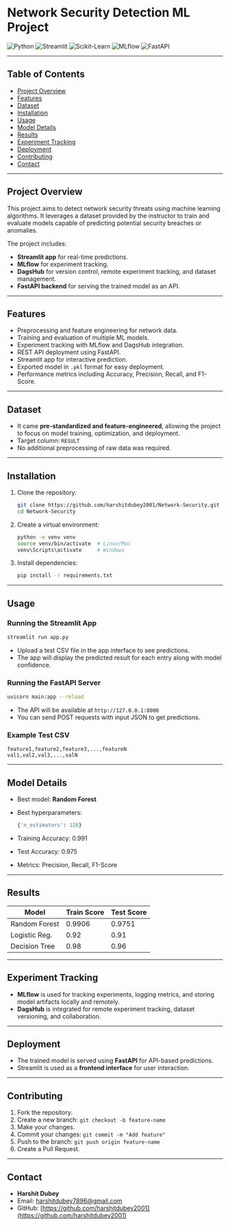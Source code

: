 # Network Security Detection ML Project

![Python](https://img.shields.io/badge/Python-3.10-blue.svg)
![Streamlit](https://img.shields.io/badge/Streamlit-1.26-orange.svg)
![Scikit-Learn](https://img.shields.io/badge/Scikit--Learn-1.2.2-green.svg)
![MLflow](https://img.shields.io/badge/MLflow-Tracking-blue)
![FastAPI](https://img.shields.io/badge/FastAPI-Backend-green)

---

## Table of Contents

* [Project Overview](#project-overview)
* [Features](#features)
* [Dataset](#dataset)
* [Installation](#installation)
* [Usage](#usage)
* [Model Details](#model-details)
* [Results](#results)
* [Experiment Tracking](#experiment-tracking)
* [Deployment](#deployment)
* [Contributing](#contributing)
* [Contact](#contact)

---

## Project Overview

This project aims to detect network security threats using machine learning algorithms. It leverages a dataset provided by the instructor to train and evaluate models capable of predicting potential security breaches or anomalies.

The project includes:

* **Streamlit app** for real-time predictions.
* **MLflow** for experiment tracking.
* **DagsHub** for version control, remote experiment tracking, and dataset management.
* **FastAPI backend** for serving the trained model as an API.

---

## Features

* Preprocessing and feature engineering for network data.
* Training and evaluation of multiple ML models.
* Experiment tracking with MLflow and DagsHub integration.
* REST API deployment using FastAPI.
* Streamlit app for interactive prediction.
* Exported model in `.pkl` format for easy deployment.
* Performance metrics including Accuracy, Precision, Recall, and F1-Score.

---

## Dataset

* It came **pre-standardized and feature-engineered**, allowing the project to focus on model training, optimization, and deployment.
* Target column: `RESULT`
* No additional preprocessing of raw data was required.

---

## Installation

1. Clone the repository:

   ```bash
   git clone https://github.com/harshitdubey2001/Network-Security.git
   cd Network-Security
   ```
2. Create a virtual environment:

   ```bash
   python -m venv venv
   source venv/bin/activate  # Linux/Mac
   venv\Scripts\activate     # Windows
   ```
3. Install dependencies:

   ```bash
   pip install -r requirements.txt
   ```

---

## Usage

### Running the Streamlit App

```bash
streamlit run app.py
```

* Upload a test CSV file in the app interface to see predictions.
* The app will display the predicted result for each entry along with model confidence.

### Running the FastAPI Server

```bash
uvicorn main:app --reload
```

* The API will be available at `http://127.0.0.1:8000`
* You can send POST requests with input JSON to get predictions.

### Example Test CSV

```csv
feature1,feature2,feature3,...,featureN
val1,val2,val3,...,valN
```

---

## Model Details

* Best model: **Random Forest**
* Best hyperparameters:

  ```python
  {'n_estimators': 128}
  ```
* Training Accuracy: 0.991
* Test Accuracy: 0.975
* Metrics: Precision, Recall, F1-Score

---

## Results

| Model         | Train Score | Test Score |
| ------------- | ----------- | ---------- |
| Random Forest | 0.9906      | 0.9751     |
| Logistic Reg. | 0.92        | 0.91       |
| Decision Tree | 0.98        | 0.96       |

---

## Experiment Tracking

* **MLflow** is used for tracking experiments, logging metrics, and storing model artifacts locally and remotely.
* **DagsHub** is integrated for remote experiment tracking, dataset versioning, and collaboration.

---

## Deployment

* The trained model is served using **FastAPI** for API-based predictions.
* Streamlit is used as a **frontend interface** for user interaction.

---

## Contributing

1. Fork the repository.
2. Create a new branch: `git checkout -b feature-name`
3. Make your changes.
4. Commit your changes: `git commit -m "Add feature"`
5. Push to the branch: `git push origin feature-name`
6. Create a Pull Request.

---

## Contact

* **Harshit Dubey**
* Email: [harshitdubey7896@gmail.com](mailto:harshitdubey7896@gmail.com)
* GitHub: [https://github.com/harshitdubey2001](https://github.com/harshitdubey2001)
